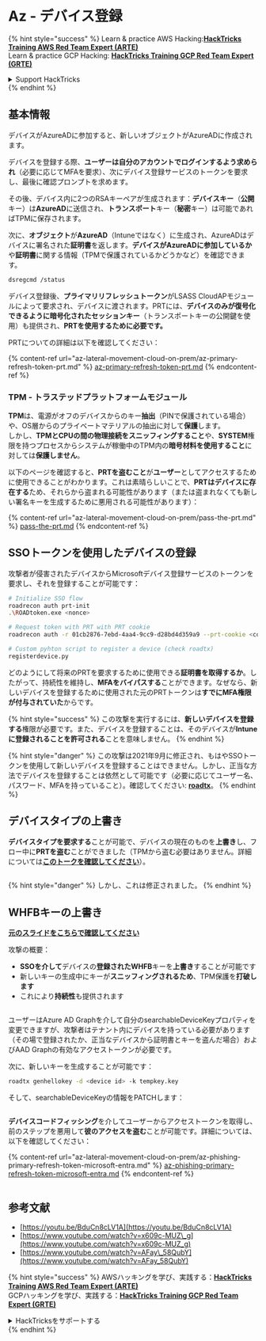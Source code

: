 # Az - デバイス登録

{% hint style="success" %}
Learn & practice AWS Hacking:<img src="../../.gitbook/assets/image (1) (1) (1).png" alt="" data-size="line">[**HackTricks Training AWS Red Team Expert (ARTE)**](https://training.hacktricks.xyz/courses/arte)<img src="../../.gitbook/assets/image (1) (1) (1).png" alt="" data-size="line">\
Learn & practice GCP Hacking: <img src="../../.gitbook/assets/image (2).png" alt="" data-size="line">[**HackTricks Training GCP Red Team Expert (GRTE)**<img src="../../.gitbook/assets/image (2).png" alt="" data-size="line">](https://training.hacktricks.xyz/courses/grte)

<details>

<summary>Support HackTricks</summary>

* Check the [**subscription plans**](https://github.com/sponsors/carlospolop)!
* **Join the** 💬 [**Discord group**](https://discord.gg/hRep4RUj7f) or the [**telegram group**](https://t.me/peass) or **follow** us on **Twitter** 🐦 [**@hacktricks\_live**](https://twitter.com/hacktricks_live)**.**
* **Share hacking tricks by submitting PRs to the** [**HackTricks**](https://github.com/carlospolop/hacktricks) and [**HackTricks Cloud**](https://github.com/carlospolop/hacktricks-cloud) github repos.

</details>
{% endhint %}

## 基本情報

デバイスがAzureADに参加すると、新しいオブジェクトがAzureADに作成されます。

デバイスを登録する際、**ユーザーは自分のアカウントでログインするよう求められ**（必要に応じてMFAを要求）、次にデバイス登録サービスのトークンを要求し、最後に確認プロンプトを求めます。

その後、デバイス内に2つのRSAキーペアが生成されます：**デバイスキー**（**公開**キー）は**AzureAD**に送信され、**トランスポート**キー（**秘密**キー）は可能であればTPMに保存されます。

次に、**オブジェクト**が**AzureAD**（Intuneではなく）に生成され、AzureADはデバイスに署名された**証明書**を返します。**デバイスがAzureADに参加しているか**や**証明書**に関する情報（TPMで保護されているかどうかなど）を確認できます。
```bash
dsregcmd /status
```
デバイス登録後、**プライマリリフレッシュトークン**がLSASS CloudAPモジュールによって要求され、デバイスに渡されます。PRTには、**デバイスのみが復号化できるように暗号化されたセッションキー**（トランスポートキーの公開鍵を使用）も提供され、**PRTを使用するために必要です。**

PRTについての詳細は以下を確認してください：

{% content-ref url="az-lateral-movement-cloud-on-prem/az-primary-refresh-token-prt.md" %}
[az-primary-refresh-token-prt.md](az-lateral-movement-cloud-on-prem/az-primary-refresh-token-prt.md)
{% endcontent-ref %}

### TPM - トラステッドプラットフォームモジュール

**TPM**は、電源がオフのデバイスからのキー**抽出**（PINで保護されている場合）や、OS層からのプライベートマテリアルの抽出に対して**保護**します。\
しかし、**TPMとCPUの間の物理接続をスニッフィングすること**や、**SYSTEM**権限を持つプロセスからシステムが稼働中のTPM内の**暗号材料を使用すること**に対しては**保護しません**。

以下のページを確認すると、**PRTを盗むこと**が**ユーザー**としてアクセスするために使用できることがわかります。これは素晴らしいことで、**PRTはデバイスに存在する**ため、それらから盗まれる可能性があります（または盗まれなくても新しい署名キーを生成するために悪用される可能性があります）：

{% content-ref url="az-lateral-movement-cloud-on-prem/pass-the-prt.md" %}
[pass-the-prt.md](az-lateral-movement-cloud-on-prem/pass-the-prt.md)
{% endcontent-ref %}

## SSOトークンを使用したデバイスの登録

攻撃者が侵害されたデバイスからMicrosoftデバイス登録サービスのトークンを要求し、それを登録することが可能です：
```bash
# Initialize SSO flow
roadrecon auth prt-init
.\ROADtoken.exe <nonce>

# Request token with PRT with PRT cookie
roadrecon auth -r 01cb2876-7ebd-4aa4-9cc9-d28bd4d359a9 --prt-cookie <cookie>

# Custom pyhton script to register a device (check roadtx)
registerdevice.py
```
どのようにして将来のPRTを要求するために使用できる**証明書を取得するか**。したがって、持続性を維持し、**MFAをバイパスする**ことができます。なぜなら、新しいデバイスを登録するために使用された元のPRTトークンは**すでにMFA権限が付与されていた**からです。

{% hint style="success" %}
この攻撃を実行するには、**新しいデバイスを登録する**権限が必要です。また、デバイスを登録することは、そのデバイスが**Intuneに登録されることを許可される**ことを意味しません。
{% endhint %}

{% hint style="danger" %}
この攻撃は2021年9月に修正され、もはやSSOトークンを使用して新しいデバイスを登録することはできません。しかし、正当な方法でデバイスを登録することは依然として可能です（必要に応じてユーザー名、パスワード、MFAを持っていること）。確認してください: [**roadtx**](https://github.com/carlospolop/hacktricks-cloud/blob/master/pentesting-cloud/azure-security/az-lateral-movement-cloud-on-prem/az-roadtx-authentication.md)。
{% endhint %}

## デバイスタイプの上書き

**デバイスタイプを要求する**ことが可能で、デバイスの現在のものを**上書き**し、フロー中に**PRTを盗む**ことができました（TPMから盗む必要はありません。詳細については[**このトークを確認してください**](https://youtu.be/BduCn8cLV1A)）。

<figure><img src="../../.gitbook/assets/image (32).png" alt=""><figcaption></figcaption></figure>

{% hint style="danger" %}
しかし、これは修正されました。
{% endhint %}

## WHFBキーの上書き

[**元のスライドをこちらで確認してください**](https://dirkjanm.io/assets/raw/Windows%20Hello%20from%20the%20other%20side_nsec_v1.0.pdf)

攻撃の概要：

* **SSOを介して**デバイスの**登録されたWHFB**キーを**上書き**することが可能です
* 新しいキーの生成中にキーが**スニッフィングされるため**、TPM保護を**打破します**
* これにより**持続性**も提供されます

<figure><img src="../../.gitbook/assets/image (34).png" alt=""><figcaption></figcaption></figure>

ユーザーはAzure AD Graphを介して自分のsearchableDeviceKeyプロパティを変更できますが、攻撃者はテナント内にデバイスを持っている必要があります（その場で登録されたか、正当なデバイスから証明書とキーを盗んだ場合）およびAAD Graphの有効なアクセストークンが必要です。

次に、新しいキーを生成することが可能です：
```bash
roadtx genhellokey -d <device id> -k tempkey.key
```
そして、searchableDeviceKeyの情報をPATCHします：

<figure><img src="../../.gitbook/assets/image (36).png" alt=""><figcaption></figcaption></figure>

**デバイスコードフィッシング**を介してユーザーからアクセストークンを取得し、前のステップを悪用して**彼のアクセスを盗む**ことが可能です。詳細については、以下を確認してください：

{% content-ref url="az-lateral-movement-cloud-on-prem/az-phishing-primary-refresh-token-microsoft-entra.md" %}
[az-phishing-primary-refresh-token-microsoft-entra.md](az-lateral-movement-cloud-on-prem/az-phishing-primary-refresh-token-microsoft-entra.md)
{% endcontent-ref %}

<figure><img src="../../.gitbook/assets/image (37).png" alt=""><figcaption></figcaption></figure>

## 参考文献

* [https://youtu.be/BduCn8cLV1A](https://youtu.be/BduCn8cLV1A)
* [https://www.youtube.com/watch?v=x609c-MUZ\_g](https://www.youtube.com/watch?v=x609c-MUZ_g)
* [https://www.youtube.com/watch?v=AFay\_58QubY](https://www.youtube.com/watch?v=AFay_58QubY)

{% hint style="success" %}
AWSハッキングを学び、実践する：<img src="../../.gitbook/assets/image (1) (1) (1).png" alt="" data-size="line">[**HackTricks Training AWS Red Team Expert (ARTE)**](https://training.hacktricks.xyz/courses/arte)<img src="../../.gitbook/assets/image (1) (1) (1).png" alt="" data-size="line">\
GCPハッキングを学び、実践する：<img src="../../.gitbook/assets/image (2).png" alt="" data-size="line">[**HackTricks Training GCP Red Team Expert (GRTE)**<img src="../../.gitbook/assets/image (2).png" alt="" data-size="line">](https://training.hacktricks.xyz/courses/grte)

<details>

<summary>HackTricksをサポートする</summary>

* [**サブスクリプションプラン**](https://github.com/sponsors/carlospolop)を確認してください！
* **💬 [**Discordグループ**](https://discord.gg/hRep4RUj7f)または[**テレグラムグループ**](https://t.me/peass)に参加するか、**Twitter** 🐦 [**@hacktricks\_live**](https://twitter.com/hacktricks_live)**をフォローしてください。**
* **ハッキングのトリックを共有するには、[**HackTricks**](https://github.com/carlospolop/hacktricks)および[**HackTricks Cloud**](https://github.com/carlospolop/hacktricks-cloud)のGitHubリポジトリにPRを提出してください。**

</details>
{% endhint %}
